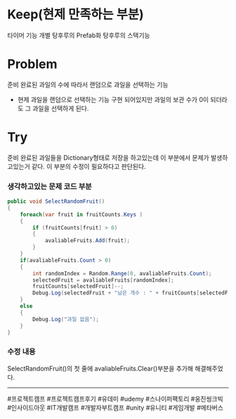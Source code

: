 # Keep(현제 만족하는 부분)
  타이머 기능
  개별 탕후루의 Prefab화 
  탕후루의 스택기능 

# Problem
  준비 완료된 과일의 수에 따라서 랜덤으로 과일을 선택하는 기능
  * 현제 과일을 랜덤으로 선택하는 기능 구현 되어있지만 과일의 보관 수가 0이 되더라도 그 과일을 선택하게 된다.

# Try
  준비 완료된 과일들을 Dictionary형태로 저장을 하고있는데 이 부분에서 문제가 발생하고있는거 같다. 이 부분의 수정이 필요하다고 판단된다. 

### 생각하고있는 문제 코드 부분 
``` c#
public void SelectRandomFruit()
{
    foreach(var fruit in fruitCounts.Keys )
    {
        if (fruitCounts[fruit] > 0)
        {
            avaliableFruits.Add(fruit);
        }
    }
    if(avaliableFruits.Count > 0)
    {
        int randomIndex = Random.Range(0, avaliableFruits.Count);
        selectedFruit = avaliableFruits[randomIndex];
        fruitCounts[selectedFruit]--;
        Debug.Log(selectedFruit + "남은 개수 : " + fruitCounts[selectedFruit]);
    }
    else
    {
        Debug.Log("과일 없음");
    }
}
```

### 수정 내용
  SelectRandomFruit()의 첫 줄에 avaliableFruits.Clear()부분을 추가해 해결해주었다. 

--------------
#프로젝트캠프 #프로젝트캠프후기 #유데미 #udemy #스나이퍼팩토리 #웅진씽크빅 #인사이드아웃 #IT개발캠프 #개발자부트캠프 #unity #유니티 #게임개발 #메타버스 
